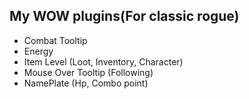 ## My WOW plugins(For classic rogue)

- Combat Tooltip
- Energy
- Item Level (Loot, Inventory, Character)
- Mouse Over Tooltip (Following)
- NamePlate (Hp, Combo point)
